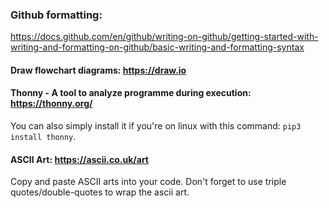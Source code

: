 ### Github formatting:
https://docs.github.com/en/github/writing-on-github/getting-started-with-writing-and-formatting-on-github/basic-writing-and-formatting-syntax

#### Draw flowchart diagrams:  https://draw.io

#### Thonny - A tool to analyze programme during execution:  https://thonny.org/
You can also simply install it if you're on linux with this command: `pip3 install thonny`.

#### ASCII Art: https://ascii.co.uk/art
Copy and paste ASCII arts into your code. Don't forget to use triple quotes/double-quotes to wrap the ascii art.
